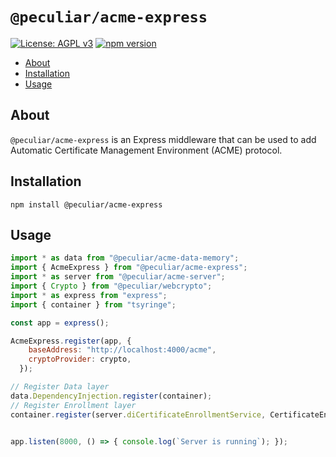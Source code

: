 # `@peculiar/acme-express`

[![License: AGPL v3](https://img.shields.io/badge/License-AGPL%20v3-blue.svg)](https://www.gnu.org/licenses/agpl-3.0)
[![npm version](https://badge.fury.io/js/%40peculiar%2Facme-express.svg)](https://badge.fury.io/js/%40peculiar%2Facme-express)

- [About](#about)
- [Installation](#installation)
- [Usage](#usage)

## About
`@peculiar/acme-express` is an Express middleware that can be used to add Automatic Certificate Management Environment (ACME) protocol.

## Installation

```
npm install @peculiar/acme-express
```

## Usage

```js
import * as data from "@peculiar/acme-data-memory";
import { AcmeExpress } from "@peculiar/acme-express";
import * as server from "@peculiar/acme-server";
import { Crypto } from "@peculiar/webcrypto";
import * as express from "express";
import { container } from "tsyringe";

const app = express();

AcmeExpress.register(app, {
    baseAddress: "http://localhost:4000/acme",
    cryptoProvider: crypto,
  });

// Register Data layer
data.DependencyInjection.register(container);
// Register Enrollment layer
container.register(server.diCertificateEnrollmentService, CertificateEnrollmentService);


app.listen(8000, () => { console.log(`Server is running`); });
```
